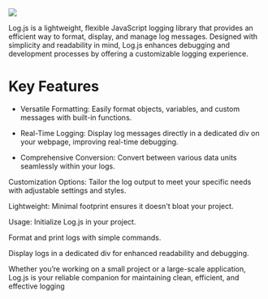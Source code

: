 <img src="https://upcdn.io/12a1z8q/raw/LogJS.webp">

Log.js is a lightweight, flexible JavaScript logging library that provides an efficient way to format, display, and manage log messages. Designed with simplicity and readability in mind, Log.js enhances debugging and development processes by offering a customizable logging experience.

# Key Features
- Versatile Formatting: Easily format objects, variables, and custom messages with built-in functions.

- Real-Time Logging: Display log messages directly in a dedicated div on your webpage, improving real-time debugging.

- Comprehensive Conversion: Convert between various data units seamlessly within your logs.

Customization Options: Tailor the log output to meet your specific needs with adjustable settings and styles.

Lightweight: Minimal footprint ensures it doesn't bloat your project.

Usage:
Initialize Log.js in your project.

Format and print logs with simple commands.

Display logs in a dedicated div for enhanced readability and debugging.

Whether you’re working on a small project or a large-scale application, Log.js is your reliable companion for maintaining clean, efficient, and effective logging
